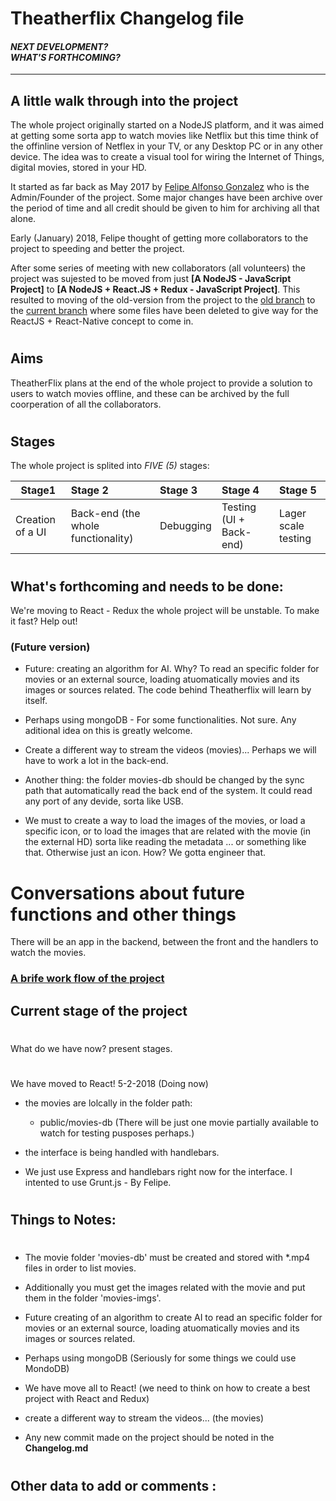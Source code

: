 # **Theatherflix Changelog file** 
#### *NEXT DEVELOPMENT? <br> WHAT'S FORTHCOMING?*
-----------------------------------------


## A little walk through into the project

The whole project originally started on a NodeJS platform, and it was aimed at getting some sorta app to watch movies like Netflix but this time think of the offinline version of Netflex in your TV, or any Desktop PC or in any other device. The idea was to create a visual tool for wiring the Internet of Things, digital movies, stored in your HD.

It started as far back as May 2017 by [Felipe Alfonso Gonzalez](https://github.com/felipealfonsog) who is the Admin/Founder of the project. Some major changes have been archive over the period of time and all credit should be given to him for archiving all that alone.

Early (January) 2018, Felipe thought of getting more collaborators to the project to speeding and better the project. 

After some series of meeting with new collaborators (all volunteers) the project was sujested to be moved from just **[A NodeJS - JavaScript Project]** to **[A NodeJS + React.JS + Redux - JavaScript Project]**. This resulted to moving of the old-version from the project to the [old branch](https://github.com/felipealfonsog/theatherflix/tree/old_branch) to the [current branch](https://github.com/felipealfonsog/theatherflix/) where some files have been deleted to give way for the ReactJS + React-Native concept to come in.

#
## Aims

TheatherFlix plans at the end of the whole project to provide a solution to users to watch movies offline, and these can be archived by the full coorperation of all the collaborators.

#
## Stages

The whole project is splited into *FIVE (5)* stages:

| Stage1        | Stage 2          | Stage 3          | Stage 4          | Stage 5
| ------------------ |:------------------- |:-------------- |:-------------- |:--------------
| Creation of a UI     | Back-end (the whole functionality)  |Debugging | Testing (UI + Back-end)    | Lager scale testing

#
## What's forthcoming and needs to be done:  

We're moving to React - Redux the whole project will be unstable. To make it fast? Help out!

### **(Future version)**
- Future: creating an algorithm for AI. Why? To read an specific folder for movies or an external source, loading atuomatically movies and its images or sources related. The code behind Theatherflix will learn by itself. 

- Perhaps using mongoDB - For some functionalities. Not sure. Any aditional idea on this is greatly welcome.

- Create a different way to stream the videos (movies)... Perhaps we will have to work a lot in the back-end.

- Another thing: the folder movies-db should be changed by the sync path that automatically read the back end of the system. It could read any port of any devide, sorta like USB. 

- We must to create a way to load the images of the movies, or load a specific icon, or to load the images that are related with the movie (in the external HD) sorta like reading the metadata ... or something like that. Otherwise just an icon. How? We gotta engineer that. 



# Conversations about future functions and other things

There will be an app in the backend, between the front and the handlers to watch the movies. 

### [A brife work flow of the project](flow.png)

## Current stage of the project
#
What do we have now? present stages.
#
We have moved to React! 5-2-2018 (Doing now)

- the movies are lolcally in the folder path:

    - public/movies-db (There will be just one movie partially available to watch for testing pusposes perhaps.)

- the interface is being handled with handlebars.

- We just use Express and handlebars right now for the interface. I intented to use Grunt.js - By Felipe.

#
## Things to Notes:
#
- The movie folder 'movies-db' must be created and stored with *.mp4 files in order to list movies.

- Additionally you must get the images related with the movie and put them in the folder 'movies-imgs'.
- Future creating of an algorithm to create AI to read an specific folder for movies or an external source, loading atuomatically movies and its images or sources related.
- Perhaps using mongoDB (Seriously for some things we could use MondoDB)
- We have move all to React! (we need to think on how to create a best project with React and Redux)
- create a different way to stream the videos...  (the movies)
- Any new commit made on the project should be noted in the **Changelog.md**


# 
Other data to add or comments :
-----------------------------------------
#
#
#
#